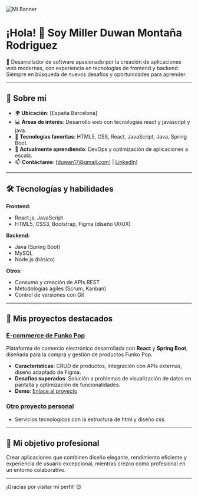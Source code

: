![Mi Banner](https://drive.google.com/file/d/1PXgqUz9DpnMqUd3ZzXUuRACWhkpMTzJL/view?usp=sharing)
# ¡Hola! 👋 Soy Miller Duwan Montaña Rodriguez

🚀 Desarrollador de software apasionado por la creación de aplicaciones web modernas, con experiencia en tecnologías de frontend y backend. Siempre en búsqueda de nuevos desafíos y oportunidades para aprender.

---

## 📜 Sobre mí

- 🌍 **Ubicación**: [España Barcelona]
- 💻 **Áreas de interés**: Desarrollo web con tecnologias react y javascript y java.
- 🎨 **Tecnologías favoritas**: HTML5, CSS, React, JavaScript, Java, Spring Boot. 
- 🌱 **Actualmente aprendiendo**: DevOps y optimización de aplicaciones a escala.
- 📫 **Contáctame**: [duwan17@gmail.com] | [LinkedIn](https://www.linkedin.com/in/miller-duwan/))

---

## 🛠️ Tecnologías y habilidades

**Frontend:**
- React.js, JavaScript 
- HTML5, CSS3, Bootstrap, Figma (diseño UI/UX)

**Backend:**
- Java (Spring Boot)
- MySQL
- Node.js (básico)

**Otros:**
- Consumo y creación de APIs REST
- Metodologías ágiles (Scrum, Kanban)
- Control de versiones con Git

---

## 📂 Mis proyectos destacados

### [E-commerce de Funko Pop](https://github.com/nawud/funko_pop.git)
Plataforma de comercio electrónico desarrollada con **React** y **Spring Boot**, diseñada para la compra y gestión de productos Funko Pop.
- **Características**: CRUD de productos, integración con APIs externas, diseño adaptado de Figma.
- **Desafíos superados**: Solución a problemas de visualización de datos en pantalla y optimización de funcionalidades.
- **Demo**: [Enlace al proyecto](https://github.com/nawud/funko_pop.git)

### [Otro proyecto personal](https://thewan.netlify.app/)
- Servicios tecnologicos con la estructura de html y diseño css.

---

## 🎯 Mi objetivo profesional

Crear aplicaciones que combinen diseño elegante, rendimiento eficiente y experiencia de usuario excepcional, mientras crezco como profesional en un entorno colaborativo.

---

¡Gracias por visitar mi perfil! 😊
